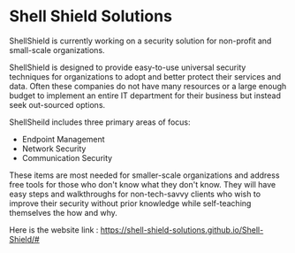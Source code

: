 # Shell Shield Solutions

ShellShield is currently working on a security solution for non-profit and small-scale organizations.

ShellShield is designed to provide easy-to-use universal security techniques for organizations to adopt and better protect their services and data. Often these companies do not have many resources or a large enough budget to implement an entire IT department for their business but instead seek out-sourced options.

ShellSheild includes three primary areas of focus:
- Endpoint Management
- Network Security
- Communication Security

These items are most needed for smaller-scale organizations and address free tools for those who don't know what they don't know. They will have easy steps and walkthroughs for non-tech-savvy clients who wish to improve their security without prior knowledge while self-teaching themselves the how and why.

Here is the website link : https://shell-shield-solutions.github.io/Shell-Shield/#
